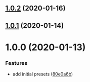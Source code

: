 ## [1.0.2](https://github.com/amille44420/babel-preset/compare/v1.0.1...v1.0.2) (2020-01-16)

## [1.0.1](https://github.com/amille44420/babel-preset/compare/v1.0.0...v1.0.1) (2020-01-14)

# 1.0.0 (2020-01-13)


### Features

* add initial presets ([80e0a6b](https://github.com/amille44420/babel-preset/commit/80e0a6b51346575b8f73e4effecb76d456189156))
